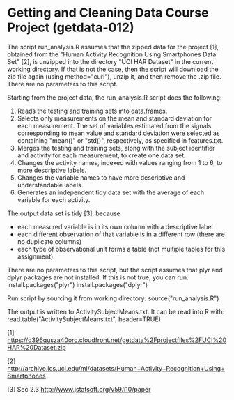 # Getting and Cleaning Data Course Project (getdata-012)

The script run_analysis.R assumes that the zipped data for the project [1], obtained from the "Human Activity Recognition Using Smartphones Data Set" [2], is unzipped into the directory "UCI HAR Dataset" in the current working directory. If that is not the case, then the script will download the zip file again (using method="curl"), unzip it, and then remove the .zip file. There are no parameters to this script.

Starting from the project data, the run_analysis.R script does the following:
1. Reads the testing and training sets into data.frames.
2. Selects only measurements on the mean and standard deviation for each measurement. The set of variables estimated from the signals corresponding to mean value and standard deviation were selected as containing "mean()" or "std()", respectively, as specified in features.txt.
3. Merges the testing and training sets, along with the subject identifier and activity for each measurement, to create one data set.
4. Changes the activity names, indexed with values ranging from 1 to 6, to more descriptive labels. 
5. Changes the variable names to have more descriptive and understandable labels.
6. Generates an independent tidy data set with the average of each variable for each activity.

The output data set is tidy [3], because
* each measured variable is in its own column with a descriptive label
* each different observation of that variable is in a different row (there are no duplicate columns)
* each type of observational unit forms a table (not multiple tables for this assignment).

There are no parameters to this script, but the script assumes that plyr and dplyr packages are not installed. If this is not true, you can run:
install.packages("plyr")
install.packages("dplyr")

Run script by sourcing it from working directory:
source("run_analysis.R")

The output is written to ActivitySubjectMeans.txt. It can be read into R with:
read.table("ActivitySubjectMeans.txt", header=TRUE)

[1]
https://d396qusza40orc.cloudfront.net/getdata%2Fprojectfiles%2FUCI%20HAR%20Dataset.zip

[2]
http://archive.ics.uci.edu/ml/datasets/Human+Activity+Recognition+Using+Smartphones

[3] Sec 2.3
http://www.jstatsoft.org/v59/i10/paper
